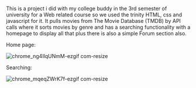 This is a project i did with my college buddy in the 3rd semester of university for a Web related course so we used the trinity HTML, css and javascript for it. It pulls movies from The Movie Database (TMDB) by API calls where it sorts movies by genre and has a searching functionality with a homepage to display all that plus there is also a simple Forum section also.

Home page:

![chrome_ng4IlqUNmM-ezgif com-resize](https://github.com/user-attachments/assets/b7cc80fc-e214-4571-b492-f21b0873e3ea)

Searching:

![chrome_mqeqZWrK7f-ezgif com-resize](https://github.com/user-attachments/assets/e3de8931-f55d-469b-b779-32b8da05d7eb)

